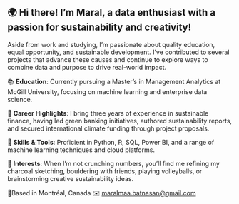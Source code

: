 ## 🌍 Hi there! I’m Maral, a data enthusiast with a passion for sustainability and creativity!

Aside from work and studying, I’m passionate about quality education, equal opportunity, and sustainable development. I’ve contributed to several projects that advance these causes and continue to explore ways to combine data and purpose to drive real-world impact.

📚 **Education**: Currently pursuing a Master’s in Management Analytics at McGill University, focusing on machine learning and enterprise data science.

🚀 **Career Highlights**: I bring three years of experience in sustainable finance, having led green banking initiatives, authored sustainability reports, and secured international climate funding through project proposals.

🌱 **Skills & Tools**: Proficient in Python, R, SQL, Power BI, and a range of machine learning techniques and cloud platforms.

🎨 **Interests**: When I’m not crunching numbers, you’ll find me refining my charcoal sketching, bouldering with friends, playing volleyballs, or brainstorming creative sustainability ideas.

📍Based in Montréal, Canada
✉️ maralmaa.batnasan@gmail.com
